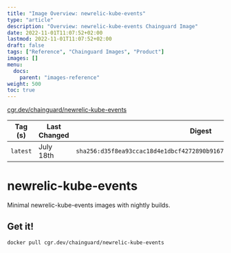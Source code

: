 ```yaml
---
title: "Image Overview: newrelic-kube-events"
type: "article"
description: "Overview: newrelic-kube-events Chainguard Image"
date: 2022-11-01T11:07:52+02:00
lastmod: 2022-11-01T11:07:52+02:00
draft: false
tags: ["Reference", "Chainguard Images", "Product"]
images: []
menu:
  docs:
    parent: "images-reference"
weight: 500
toc: true
---
```


[cgr.dev/chainguard/newrelic-kube-events](https://github.com/chainguard-images/images/tree/main/images/newrelic-kube-events)

| Tag (s)   | Last Changed | Digest                                                                    |
|-----------|--------------|---------------------------------------------------------------------------|
|  `latest` | July 18th    | `sha256:d35f8ea93ccac18d4e1dbcf4272890b9167af2be4dc7ae40f0024e6d6b1b345f` |

# newrelic-kube-events

Minimal newrelic-kube-events images with nightly builds.

## Get it!

```shell
docker pull cgr.dev/chainguard/newrelic-kube-events
```
